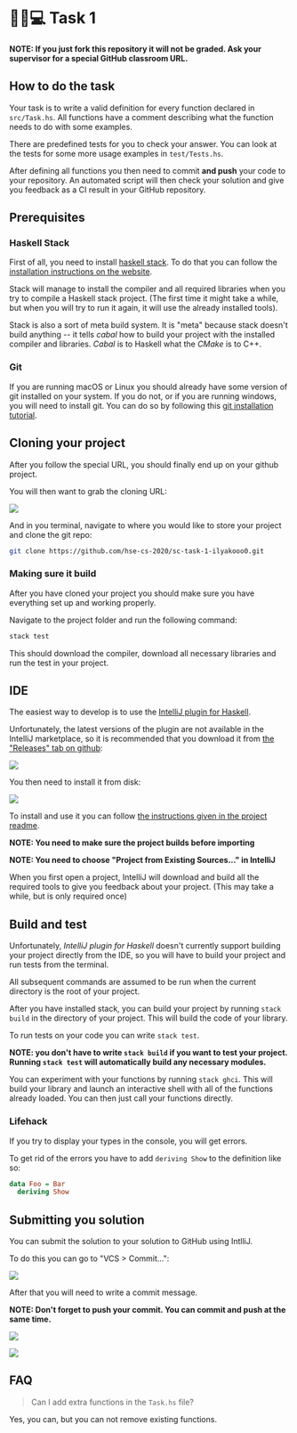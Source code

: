# 🎒📓💻 Task 1

**NOTE: If you just fork this repository it will not be graded. Ask your supervisor for a special GitHub classroom URL.**

## How to do the task

Your task is to write a valid definition for every function declared in `src/Task.hs`. All functions have a comment describing what the function needs to do with some examples.

There are predefined tests for you to check your answer. You can look at the tests for some more usage examples in `test/Tests.hs`.

After defining all functions you then need to commit **and push** your code to your repository. An automated script will then check your solution and give you feedback as a CI result in your GitHub repository.

## Prerequisites

### Haskell Stack

First of all, you need to install [haskell stack](https://docs.haskellstack.org/en/stable/README/). To do that you can follow the [installation instructions on the website](https://docs.haskellstack.org/en/stable/README/#how-to-install).

Stack will manage to install the compiler and all required libraries when you try to compile a Haskell stack project. (The first time it might take a while, but when you will try to run it again, it will use the already installed tools).

Stack is also a sort of meta build system. It is "meta" because stack doesn't build anything -- it tells *cabal* how to build your project with the installed compiler and libraries. *Cabal* is to Haskell what the *CMake* is to C++.

### Git

If you are running macOS or Linux you should already have some version of git installed on your system. If you do not, or if you are running windows, you will need to install git. You can do so by following this [git installation tutorial](https://www.atlassian.com/git/tutorials/install-git).

## Cloning your project

After you follow the special URL, you should finally end up on your github project.

You will then want to grab the cloning URL:

![](img/3.png)

And in you terminal, navigate to where you would like to store your project and clone the git repo:

```bash
git clone https://github.com/hse-cs-2020/sc-task-1-ilyakooo0.git
```

### Making sure it build

After you have cloned your project you should make sure you have everything set up and working properly.

Navigate to the project folder and run the following command:

```bash
stack test
```

This should download the compiler, download all necessary libraries and run the test in your project.

## IDE

The easiest way to develop is to use the [IntelliJ plugin for Haskell](https://github.com/rikvdkleij/intellij-haskell).


Unfortunately, the latest versions of the plugin are not available in the IntelliJ marketplace, so it is recommended that you download it from [the "Releases" tab on github](https://github.com/rikvdkleij/intellij-haskell/releases):

![](img/1.png)

You then need to install it from disk:

![](img/2.png)

To install and use it you can follow [the instructions given in the project readme](https://github.com/rikvdkleij/intellij-haskell#getting-started).


**NOTE: You need to make sure the project builds before importing**

**NOTE: You need to choose "Project from Existing Sources..." in IntelliJ**

When you first open a project, IntelliJ will download and build all the required tools to give you feedback about your project. (This may take a while, but is only required once)

## Build and test

Unfortunately, *IntelliJ plugin for Haskell* doesn't currently support building your project directly from the IDE, so you will have to build your project and run tests from the terminal.

All subsequent commands are assumed to be run when the current directory is the root of your project.

After you have installed stack, you can build your project by running `stack build` in the directory of your project. This will build the code of your library.

To run tests on your code you can write `stack test`.

**NOTE: you don't have to write `stack build` if you want to test your project. Running `stack test` will automatically build any necessary modules.**

You can experiment with your functions by running `stack ghci`. This will build your library and launch an interactive shell with all of the functions already loaded. You can then just call your functions directly.

### Lifehack

If you try to display your types in the console, you will get errors.

To get rid of the errors you have to add `deriving Show` to the definition like so:

```haskell
data Foo = Bar
  deriving Show
```

## Submitting you solution

You can submit the solution to your solution to GitHub using IntlliJ.

To do this you can go to "VCS > Commit...":

![](img/4.png)

After that you will need to write a commit message.

**NOTE: Don't forget to push your commit. You can commit and push at the same time.**

![](img/5.png)

![](img/6.png)

## FAQ

> Can I add extra functions in the `Task.hs` file?

Yes, you can, but you can not remove existing functions.
